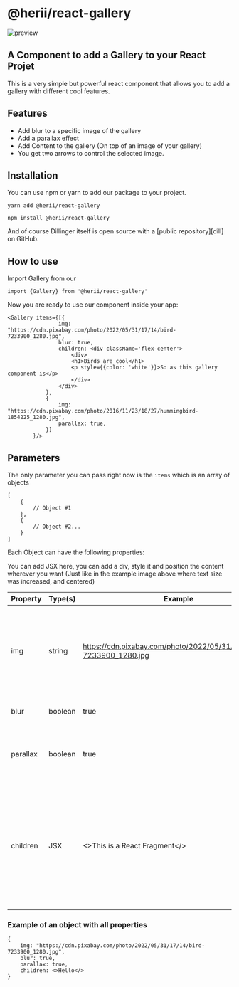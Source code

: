 # @herii/react-gallery

![preview](https://i.imgur.com/LFJeaaR.png)

## A Component to add a Gallery to your React Projet

This is a very simple but powerful react component that allows you to add a gallery with different cool features.

## Features

- Add blur to a specific image of the gallery
- Add a parallax effect
- Add Content to the gallery (On top of an image of your gallery)
- You get two arrows to control the selected image.

## Installation

You can use npm or yarn to add our package to your project.

    yarn add @herii/react-gallery
    
    npm install @herii/react-gallery

And of course Dillinger itself is open source with a [public repository][dill]
 on GitHub.

## How to use

Import Gallery from our

    import {Gallery} from '@herii/react-gallery'

Now you are ready to use our component inside your app:

    <Gallery items={[{
                    img: "https://cdn.pixabay.com/photo/2022/05/31/17/14/bird-7233900_1280.jpg",
                    blur: true,
                    children: <div className='flex-center'>
                        <div>
                        <h1>Birds are cool</h1>
                        <p style={{color: 'white'}}>So as this gallery component is</p>
                        </div>
                    </div>
                }, 
                {
                    img: "https://cdn.pixabay.com/photo/2016/11/23/18/27/hummingbird-1854225_1280.jpg",
                    parallax: true,
                }]
            }/>

## Parameters

The only parameter you can pass right now is the `items` which is an array  of objects

    [
        {
            // Object #1
        },
        {
            // Object #2...
        }
    ]

Each Object can have the following properties:

You can add JSX here, you can add a div, style it and position the content wherever you want (Just like in the example image above where text size was increased, and centered)

|  Property | Type(s)  | Example  | Default | Description |
|---|---|---|---|---|
| img  |  string | https://cdn.pixabay.com/photo/2022/05/31/17/14/bird-7233900_1280.jpg  | null  | The IMG URL or any object that can be passed to URL() in a background image: background-image: url(img) |
| blur  | boolean  |  true | false  | Add a blur on top of the image |
|  parallax | boolean  | true  | false  | Add a parallax effect to the image when scrolling the container |
| children  | JSX  | <>This is a React Fragment</>  | null  | JSX that will be added on top of the image, by default you don't have styles here but you can add your own styles to the JSX elements to center the elements|

### Example of an object with all properties

    {
        img: "https://cdn.pixabay.com/photo/2022/05/31/17/14/bird-7233900_1280.jpg",
        blur: true,
        parallax: true,
        children: <>Hello</>
    }
